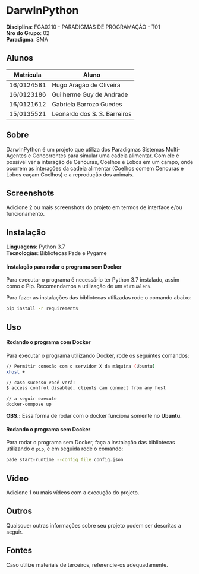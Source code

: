 # DarwInPython

**Disciplina**: FGA0210 - PARADIGMAS DE PROGRAMAÇÃO - T01 <br>
**Nro do Grupo**: 02<br>
**Paradigma**: SMA<br>

## Alunos
|Matrícula | Aluno |
| -- | -- |
| 16/0124581  | Hugo Aragão de Oliveira |
| 16/0123186  | Guilherme Guy de Andrade |
| 16/0121612  | Gabriela Barrozo Guedes |
| 15/0135521  | Leonardo dos S. S. Barreiros |

## Sobre 
DarwInPython é um projeto que utiliza dos Paradigmas Sistemas Multi-Agentes e Concorrentes para simular uma cadeia alimentar. Com ele é possivel ver a interação de Cenouras, Coelhos e Lobos em um campo, onde ocorrem as interações da cadeia alimentar (Coelhos comem Cenouras e Lobos caçam Coelhos) e a reprodução dos animais.

## Screenshots
Adicione 2 ou mais screenshots do projeto em termos de interface e/ou funcionamento.

## Instalação 
**Linguagens**: Python 3.7<br>
**Tecnologias**: Bibliotecas Pade e Pygame<br>

#### Instalação para rodar o programa sem Docker
 Para executar o programa é necessário ter Python 3.7 instalado, assim como o Pip. Recomendamos a utilização de um `virtualenv`.
 
 Para fazer as instalações das bibliotecas utilizadas rode o comando abaixo:

```sh
pip install -r requirements
``` 

## Uso 
#### Rodando o programa com Docker
Para executar o programa utilizando Docker, rode os seguintes comandos:

```sh
// Permitir conexão com o servidor X da máquina (Ubuntu)
xhost +

// caso sucesso você verá: 
$ access control disabled, clients can connect from any host

// a seguir execute
docker-compose up
```

**OBS.:** Essa forma de rodar com o docker funciona somente no **Ubuntu**.

#### Rodando o programa sem Docker

Para rodar o programa sem Docker, faça a instalação das bibliotecas utilizando o `pip`, e em seguida rode o comando:

```sh
pade start-runtime --config_file config.json
```

 
## Vídeo
Adicione 1 ou mais vídeos com a execução do projeto.

## Outros 
Quaisquer outras informações sobre seu projeto podem ser descritas a seguir.

## Fontes
Caso utilize materiais de terceiros, referencie-os adequadamente.

